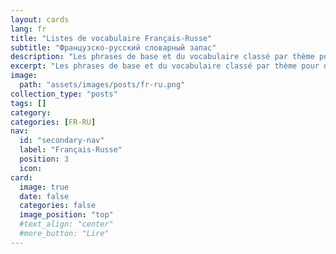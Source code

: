 ```yaml
---
layout: cards
lang: fr
title: "Listes de vocabulaire Français-Russe"
subtitle: "Французско-русский словарный запас"
description: "Les phrases de base et du vocabulaire classé par thème pour débuter en Russe."
excerpt: "Les phrases de base et du vocabulaire classé par thème pour débuter en Russe."
image:
  path: "assets/images/posts/fr-ru.png"
collection_type: "posts"
tags: []
category:
categories: [FR-RU]
nav:
  id: "secondary-nav"
  label: "Français-Russe"
  position: 3
  icon:
card:
  image: true
  date: false
  categories: false
  image_position: "top"
  #text_align: "center"
  #more_button: "Lire"
---
```

